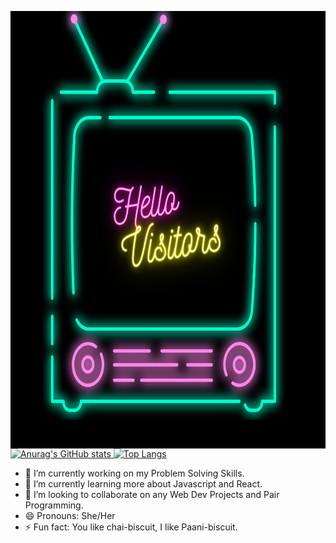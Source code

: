 
<a href="url"><img src="https://github.com/AlkaDas991/AlkaDas991/blob/main/images/Header.png" align="center" height="700" width="800" ></a>
[![Anurag's GitHub stats](https://github-readme-stats.vercel.app/api?username=AlkaDas991&show_icons=true&theme=radical)
](https://github.com/anuraghazra/github-readme-stats)
[![Top Langs](https://github-readme-stats.vercel.app/api/top-langs/?username=anuraghazra&show_icons=true&theme=radical&layout=compact)](https://github.com/anuraghazra/github-readme-stats)

- 🔭 I’m currently working on my Problem Solving Skills.
- 🌱 I’m currently learning more about Javascript and React.
- 👯 I’m looking to collaborate on any Web Dev Projects and Pair Programming.
- 😄 Pronouns: She/Her
- ⚡ Fun fact: You like chai-biscuit, I like Paani-biscuit.

<!--
**AlkaDas991/AlkaDas991** is a ✨ _special_ ✨ repository because its `README.md` (this file) appears on your GitHub profile.

Here are some ideas to get you started:

- 🔭 I’m currently working on ...
- 🌱 I’m currently learning ...
- 👯 I’m looking to collaborate on ...
- 🤔 I’m looking for help with ...
- 💬 Ask me about ...
- 📫 How to reach me: ...
- 😄 Pronouns: ...
- ⚡ Fun fact: ...
-->

